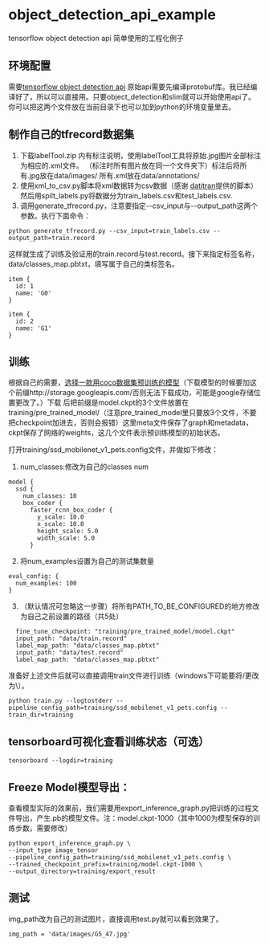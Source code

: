 # object_detection_api_example
tensorflow object detection api 简单使用的工程化例子
## 环境配置
需要[tensorflow object detection api](https://github.com/tensorflow/models/tree/master/research) 原始api需要先编译protobuf库。我已经编译好了，所以可以直接用。只要object_detection和slim就可以开始使用api了。你可以把这两个文件放在当前目录下也可以加到python的环境变量里去。
## 制作自己的tfrecord数据集
1. 下载labelTool.zip 内有标注说明，使用labelTool工具将原始.jpg图片全部标注为相应的.xml文件。
（标注时所有图片放在同一个文件夹下）标注后将所有.jpg放在data/images/ 所有.xml放在data/annotations/
2. 使用xml_to_csv.py脚本将xml数据转为csv数据（感谢
[datitran](https://github.com/datitran/raccoon_dataset)提供的脚本）然后用spilt_labels.py将数据分为train_labels.csv和test_labels.csv.
3. 调用generate_tfrecord.py，注意要指定--csv_input与--output_path这两个参数。执行下面命令：

```
python generate_tfrecord.py --csv_input=train_labels.csv --output_path=train.record
```
这样就生成了训练及验证用的train.record与test.record。接下来指定标签名称，data/classes_map.pbtxt，填写属于自己的类标签名。
```
item {
  id: 1
  name: 'G0'
}

item {
  id: 2
  name: 'G1'
}
```
## 训练
根据自己的需要，[选择一款用coco数据集预训练的模型](https://github.com/tensorflow/models/blob/master/research/object_detection/g3doc/detection_model_zoo.md)（下载模型的时候要加这个前缀http://storage.googleapis.com/否则无法下载成功，可能是google存储位置更改了。）下载 后把前缀是model.ckpt的3个文件放置在training/pre_trained_model/（注意pre_trained_model里只要放3个文件，不要把checkpoint加进去，否则会报错）这里meta文件保存了graph和metadata，ckpt保存了网络的weights，这几个文件表示预训练模型的初始状态。

打开training/ssd_mobilenet_v1_pets.config文件，并做如下修改：

1. num_classes:修改为自己的classes num
```
model {
  ssd {
    num_classes: 10
    box_coder {
      faster_rcnn_box_coder {
        y_scale: 10.0
        x_scale: 10.0
        height_scale: 5.0
        width_scale: 5.0
      }

```
2. 将num_examples设置为自己的测试集数量
```
eval_config: {
  num_examples: 100
}
```
3. （默认情况可忽略这一步骤）将所有PATH_TO_BE_CONFIGURED的地方修改为自己之前设置的路径（共5处）
```
  fine_tune_checkpoint: "training/pre_trained_model/model.ckpt"
  input_path: "data/train.record"
  label_map_path: "data/classes_map.pbtxt"
  input_path: "data/test.record"
  label_map_path: "data/classes_map.pbtxt"
```
准备好上述文件后就可以直接调用train文件进行训练（windows下可能要将/更改为\）。
```
python train.py --logtostderr --pipeline_config_path=training/ssd_mobilenet_v1_pets.config --train_dir=training
```
## tensorboard可视化查看训练状态（可选）
```
tensorboard --logdir=training
```
## Freeze Model模型导出：
查看模型实际的效果前，我们需要用export_inference_graph.py把训练的过程文件导出，产生.pb的模型文件。注：model.ckpt-1000（其中1000为模型保存的训练步数，需要修改）
```
python export_inference_graph.py \
--input_type image_tensor
--pipeline_config_path=training/ssd_mobilenet_v1_pets.config \
--trained_checkpoint_prefix=training/model.ckpt-1000 \
--output_directory=training/export_result
```
## 测试
img_path改为自己的测试图片，直接调用test.py就可以看到效果了。
```
img_path = 'data/images/G5_47.jpg'
```